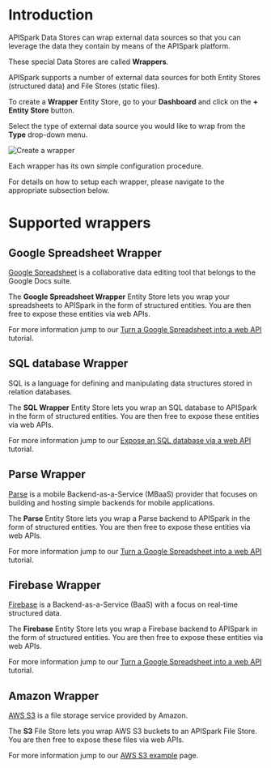 
# Introduction

APISpark Data Stores can wrap external data sources so that you can leverage the data they contain by means of the APISpark platform.

These special Data Stores are called **Wrappers**.

APISpark supports a number of external data sources for both Entity Stores (structured data) and File Stores (static files).

To create a **Wrapper** Entity Store, go to your **Dashboard** and click on the **+ Entity Store** button.

Select the type of external data source you would like to wrap from the **Type** drop-down menu.

![Create a wrapper](images/createawrapperstore.png "Create a wrapper")

Each wrapper has its own simple configuration procedure.

For details on how to setup each wrapper, please navigate to the appropriate subsection below.

# Supported wrappers

## Google Spreadsheet Wrapper

<a href="https://docs.google.com/spreadsheets/" target="_blank">Google Spreadsheet</a> is a collaborative data editing tool that belongs to the Google Docs suite.

The **Google Spreadsheet Wrapper** Entity Store lets you wrap your spreadsheets to APISpark in the form of structured entities. You are then free to expose these entities via web APIs.

For more information jump to our [Turn a Google Spreadsheet into a web API](technical-resources/apispark/tutorials/apis-for-publishers/turn-spreadsheet-to-api "Turn a Google Spreadsheet into a web API") tutorial.

## SQL database Wrapper

SQL is a language for defining and manipulating data structures stored in relation databases.

The **SQL Wrapper** Entity Store lets you wrap an SQL database to APISpark in the form of structured entities. You are then free to expose these entities via web APIs.

For more information jump to our [Expose an SQL database via a web API](technical-resources/apispark/tutorials/apis-for-publishers/expose-sql-via-api "Expose an SQL database via a web API") tutorial.

## Parse Wrapper

<a href="https://parse.com/" target="_blank">Parse</a> is a mobile Backend-as-a-Service (MBaaS) provider that focuses on building and hosting simple backends for mobile applications.

The **Parse** Entity Store lets you wrap a Parse backend to APISpark in the form of structured entities. You are then free to expose these entities via web APIs.

For more information jump to our [Turn a Google Spreadsheet into a web API](technical-resources/apispark/tutorials/apis-for-publishers/parse "Turn your Parse Backend into a web API") tutorial.

## Firebase Wrapper

<a href="https://firebase.com/" target="_blank">Firebase</a> is a Backend-as-a-Service (BaaS) with a focus on real-time structured data.

The **Firebase** Entity Store lets you wrap a Firebase backend to APISpark in the form of structured entities. You are then free to expose these entities via web APIs.

For more information jump to our [Turn a Google Spreadsheet into a web API](technical-resources/apispark/tutorials/apis-for-publishers/firebase "Turn your Firebase backend into a web API") tutorial.

## Amazon Wrapper

<a href="http://aws.amazon.com/fr/s3/" target="_blank">AWS S3</a> is a file storage service provided by Amazon.

The **S3** File Store lets you wrap AWS S3 buckets to an APISpark File Store. You are then free to expose these files via web APIs.

For more information jump to our [AWS S3 example](technical-resources/apispark/guide/store/wrappers/aws "AWS S3 example section") page.
